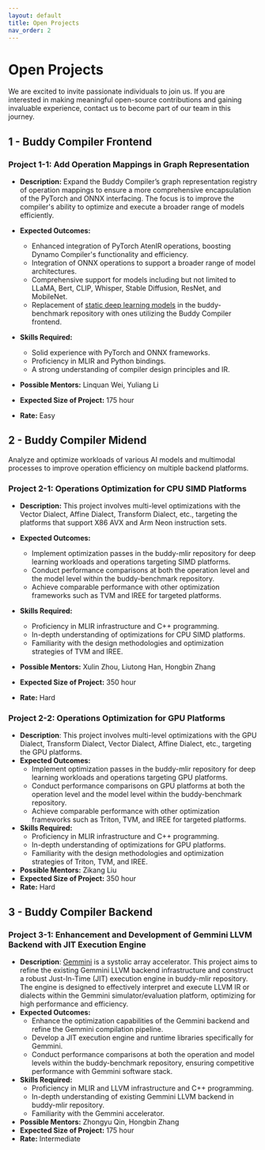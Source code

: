 ```yaml
---
layout: default
title: Open Projects
nav_order: 2
---
```


# Open Projects

We are excited to invite passionate individuals to join us.
If you are interested in making meaningful open-source contributions and gaining invaluable experience,
contact us to become part of our team in this journey.

## 1 - Buddy Compiler Frontend

### Project 1-1: Add Operation Mappings in Graph Representation

- **Description:** Expand the Buddy Compiler’s graph representation registry of operation mappings to ensure a more comprehensive encapsulation of the PyTorch and ONNX interfacing. The focus is to improve the compiler's ability to optimize and execute a broader range of models efficiently.

- **Expected Outcomes:**
    - Enhanced integration of PyTorch AtenIR operations, boosting Dynamo Compiler's functionality and efficiency.
    - Integration of ONNX operations to support a broader range of model architectures.
    - Comprehensive support for models including but not limited to LLaMA, Bert, CLIP, Whisper, Stable Diffusion, ResNet, and MobileNet.
    - Replacement of [static deep learning models](https://github.com/buddy-compiler/buddy-benchmark/tree/main/benchmarks/DeepLearning/Models) in the buddy-benchmark repository with ones utilizing the Buddy Compiler frontend.

- **Skills Required:**
    - Solid experience with PyTorch and ONNX frameworks.
    - Proficiency in MLIR and Python bindings.
    - A strong understanding of compiler design principles and IR.

- **Possible Mentors:** Linquan Wei, Yuliang Li
- **Expected Size of Project:** 175 hour
- **Rate:** Easy

## 2 - Buddy Compiler Midend

Analyze and optimize workloads of various AI models and multimodal processes to improve operation efficiency on multiple backend platforms.

### Project 2-1: Operations Optimization for CPU SIMD Platforms

- **Description:** This project involves multi-level optimizations with the Vector Dialect, Affine Dialect, Transform Dialect, etc., targeting the platforms that support X86 AVX and Arm Neon instruction sets.

- **Expected Outcomes:**
    - Implement optimization passes in the buddy-mlir repository for deep learning workloads and operations targeting SIMD platforms.
    - Conduct performance comparisons at both the operation level and the model level within the buddy-benchmark repository.
    - Achieve comparable performance with other optimization frameworks such as TVM and IREE for targeted platforms.

- **Skills Required:**
    - Proficiency in MLIR infrastructure and C++ programming.
    - In-depth understanding of optimizations for CPU SIMD platforms.
    - Familiarity with the design methodologies and optimization strategies of TVM and IREE.

- **Possible Mentors:** Xulin Zhou, Liutong Han, Hongbin Zhang
- **Expected Size of Project:** 350 hour
- **Rate:** Hard

### Project 2-2: Operations Optimization for GPU Platforms

- **Description**: This project involves multi-level optimizations with the GPU Dialect, Transform Dialect, Vector Dialect, Affine Dialect, etc., targeting the GPU platforms.
- **Expected Outcomes:**
    - Implement optimization passes in the buddy-mlir repository for deep learning workloads and operations targeting GPU platforms.
    - Conduct performance comparisons on GPU platforms at both the operation level and the model level within the buddy-benchmark repository.
    - Achieve comparable performance with other optimization frameworks such as Triton, TVM, and IREE for targeted platforms.
- **Skills Required:**
    - Proficiency in MLIR infrastructure and C++ programming.
    - In-depth understanding of optimizations for GPU platforms.
    - Familiarity with the design methodologies and optimization strategies of Triton, TVM, and IREE.
- **Possible Mentors:** Zikang Liu
- **Expected Size of Project:** 350 hour
- **Rate:** Hard

## 3 - Buddy Compiler Backend

### Project 3-1: Enhancement and Development of Gemmini LLVM Backend with JIT Execution Engine

- **Description**: [Gemmini](https://github.com/ucb-bar/gemmini) is a systolic array accelerator. This project aims to refine the existing Gemmini LLVM backend infrastructure and construct a robust Just-In-Time (JIT) execution engine in buddy-mlir repository. The engine is designed to effectively interpret and execute LLVM IR or dialects within the Gemmini simulator/evaluation platform, optimizing for high performance and efficiency.
- **Expected Outcomes:**
    - Enhance the optimization capabilities of the Gemmini backend and refine the Gemmini compilation pipeline.
    - Develop a JIT execution engine and runtime libraries specifically for Gemmini.
    - Conduct performance comparisons at both the operation and model levels within the buddy-benchmark repository, ensuring competitive performance with Gemmini software stack.
- **Skills Required:**
    - Proficiency in MLIR and LLVM infrastructure and C++ programming.
    - In-depth understanding of existing Gemmini LLVM backend in buddy-mlir repository.
    - Familiarity with the Gemmini accelerator.
- **Possible Mentors:** Zhongyu Qin, Hongbin Zhang
- **Expected Size of Project:** 175 hour
- **Rate:** Intermediate
